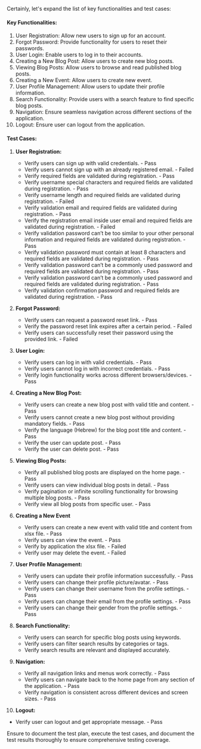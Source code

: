 Certainly, let's expand the list of key functionalities and test cases:

#### Key Functionalities:
1. User Registration: Allow new users to sign up for an account.
2. Forgot Password: Provide functionality for users to reset their passwords.
3. User Login: Enable users to log in to their accounts.
4. Creating a New Blog Post: Allow users to create new blog posts.
5. Viewing Blog Posts: Allow users to browse and read published blog posts.
6. Creating a New Event: Allow users to create new event.
7. User Profile Management: Allow users to update their profile information.
8. Search Functionality: Provide users with a search feature to find specific blog posts.
9. Navigation: Ensure seamless navigation across different sections of the application.
10. Logout: Ensure user can logout from the application.

#### Test Cases:
1. **User Registration:**
   - Verify users can sign up with valid credentials. - Pass
   - Verify users cannot sign up with an already registered email. - Failed
   - Verify required fields are validated during registration. - Pass
   - Verify username special characters and required fields are validated during registration. - Pass
   - Verify username length and required fields are validated during registration. - Failed
   - Verify validation email and required fields are validated during registration. - Pass
   - Verify the registration email inside user email and required fields are validated during registration. - Failed
   - Verify validation password can’t be too similar to your other personal information
   and required fields are validated during registration. - Pass
   - Verify validation password must contain at least 8 characters and required fields are
    validated during registration. - Pass
   - Verify validation password can’t be a commonly used password and required fields are
    validated during registration. - Pass
   - Verify validation password can’t be a commonly used password and required fields are
    validated during registration. - Pass
   - Verify validation confirmation password and required fields are validated during registration. - Pass

2. **Forgot Password:**
   - Verify users can request a password reset link. - Pass
   - Verify the password reset link expires after a certain period. - Failed
   - Verify users can successfully reset their password using the provided link. - Failed
   
3. **User Login:**
   - Verify users can log in with valid credentials. - Pass
   - Verify users cannot log in with incorrect credentials. - Pass
   - Verify login functionality works across different browsers/devices. - Pass
   
4. **Creating a New Blog Post:**
   - Verify users can create a new blog post with valid title and content. - Pass
   - Verify users cannot create a new blog post without providing mandatory fields. - Pass
   - Verify the language (Hebrew) for the blog post title and content. - Pass
   - Verify the user can update post. - Pass
   - Verify the user can delete post. - Pass

5. **Viewing Blog Posts:**
   - Verify all published blog posts are displayed on the home page. - Pass
   - Verify users can view individual blog posts in detail. - Pass
   - Verify pagination or infinite scrolling functionality for browsing multiple blog posts. - Pass
   - Verify view all blog posts from specific user. - Pass

6. **Creating a New Event**
   - Verify users can create a new event with valid title and content from xlsx file. - Pass
   - Verify users can view the event. - Pass
   - Verify by application the xlsx file. - Failed
   - Verify user may delete the event. - Failed

7. **User Profile Management:**
   - Verify users can update their profile information successfully. - Pass
   - Verify users can change their profile picture/avatar. - Pass
   - Verify users can change their username from the profile settings. - Pass
   - Verify users can change their email from the profile settings. - Pass
   - Verify users can change their gender from the profile settings. - Pass

8. **Search Functionality:**
   - Verify users can search for specific blog posts using keywords.
   - Verify users can filter search results by categories or tags.
   - Verify search results are relevant and displayed accurately.
   
9. **Navigation:**
    - Verify all navigation links and menus work correctly. - Pass
    - Verify users can navigate back to the home page from any section of the application. - Pass
    - Verify navigation is consistent across different devices and screen sizes. - Pass

10. **Logout:**
   - Verify user can logout and get appropriate message. - Pass

Ensure to document the test plan, execute the test cases, and document the test results thoroughly to ensure comprehensive testing coverage.